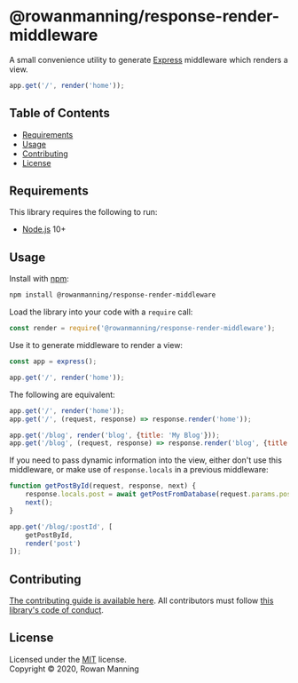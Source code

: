 
# @rowanmanning/response-render-middleware

A small convenience utility to generate [Express](https://expressjs.com/) middleware which renders a view.

```js
app.get('/', render('home'));
```


## Table of Contents

  * [Requirements](#requirements)
  * [Usage](#usage)
  * [Contributing](#contributing)
  * [License](#license)


## Requirements

This library requires the following to run:

  * [Node.js](https://nodejs.org/) 10+


## Usage

Install with [npm](https://www.npmjs.com/):

```sh
npm install @rowanmanning/response-render-middleware
```

Load the library into your code with a `require` call:

```js
const render = require('@rowanmanning/response-render-middleware');
```

Use it to generate middleware to render a view:

```js
const app = express();

app.get('/', render('home'));
```

The following are equivalent:

```js
app.get('/', render('home'));
app.get('/', (request, response) => response.render('home'));
```

```js
app.get('/blog', render('blog', {title: 'My Blog'}));
app.get('/blog', (request, response) => response.render('blog', {title: 'My Blog'}));
```

If you need to pass dynamic information into the view, either don't use this middleware, or make use of `response.locals` in a previous middleware:

```js
function getPostById(request, response, next) {
    response.locals.post = await getPostFromDatabase(request.params.postId);
    next();
}

app.get('/blog/:postId', [
    getPostById,
    render('post')
]);
``` 


## Contributing

[The contributing guide is available here](docs/contributing.md). All contributors must follow [this library's code of conduct](docs/code_of_conduct.md).


## License

Licensed under the [MIT](LICENSE) license.<br/>
Copyright &copy; 2020, Rowan Manning
